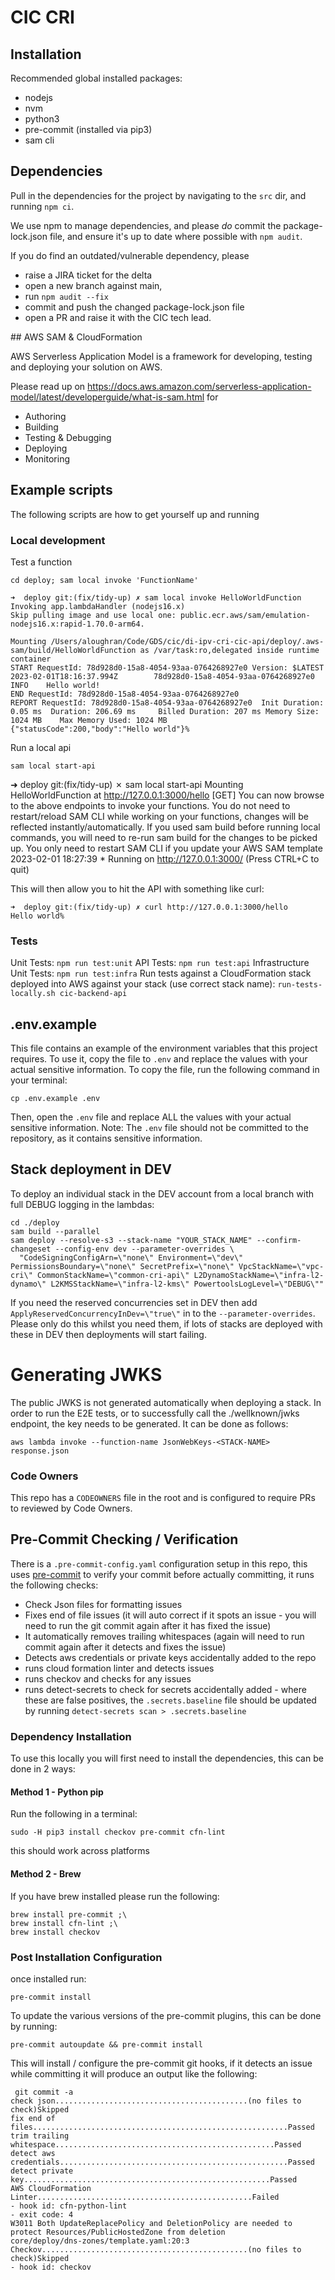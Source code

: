 # CIC CRI 

## Installation

Recommended global installed packages: 

- nodejs
- nvm
- python3
- pre-commit (installed via pip3)
- sam cli

## Dependencies

Pull in the dependencies for the project by navigating to the `src` dir, and running `npm ci`.

We use npm to manage dependencies, and please _do_ commit the package-lock.json file, and ensure it's up to date where possible with `npm audit`.

If you do find an outdated/vulnerable dependency, please
- raise a JIRA ticket for the delta
- open a new branch against main,
- run `npm audit --fix`
- commit and push the changed package-lock.json file
- open a PR and raise it with the CIC tech lead.

## AWS SAM & CloudFormation

AWS Serverless Application Model is a framework for developing, testing and deploying your solution on AWS.

Please read up on https://docs.aws.amazon.com/serverless-application-model/latest/developerguide/what-is-sam.html for 

 - Authoring
 - Building
 - Testing & Debugging
 - Deploying
 - Monitoring

## Example scripts

The following scripts are how to get yourself up and running

### Local development

Test a function

`cd deploy; sam local invoke 'FunctionName'`

```
➜  deploy git:(fix/tidy-up) ✗ sam local invoke HelloWorldFunction
Invoking app.lambdaHandler (nodejs16.x)
Skip pulling image and use local one: public.ecr.aws/sam/emulation-nodejs16.x:rapid-1.70.0-arm64.

Mounting /Users/aloughran/Code/GDS/cic/di-ipv-cri-cic-api/deploy/.aws-sam/build/HelloWorldFunction as /var/task:ro,delegated inside runtime container
START RequestId: 78d928d0-15a8-4054-93aa-0764268927e0 Version: $LATEST
2023-02-01T18:16:37.994Z        78d928d0-15a8-4054-93aa-0764268927e0    INFO    Hello world!
END RequestId: 78d928d0-15a8-4054-93aa-0764268927e0
REPORT RequestId: 78d928d0-15a8-4054-93aa-0764268927e0  Init Duration: 0.05 ms  Duration: 206.69 ms     Billed Duration: 207 ms Memory Size: 1024 MB    Max Memory Used: 1024 MB
{"statusCode":200,"body":"Hello world"}%    
```

Run a local api

`sam local start-api`

➜  deploy git:(fix/tidy-up) ✗ sam local start-api 
Mounting HelloWorldFunction at http://127.0.0.1:3000/hello [GET]
You can now browse to the above endpoints to invoke your functions. You do not need to restart/reload SAM CLI while working on your functions, changes will be reflected instantly/automatically. If you used sam build before running local commands, you will need to re-run sam build for the changes to be picked up. You only need to restart SAM CLI if you update your AWS SAM template
2023-02-01 18:27:39  * Running on http://127.0.0.1:3000/ (Press CTRL+C to quit)

This will then allow you to hit the API with something like curl:

```
➜  deploy git:(fix/tidy-up) ✗ curl http://127.0.0.1:3000/hello
Hello world%
```

### Tests

Unit Tests:  `npm run test:unit`
API Tests: `npm run test:api`
Infrastructure Unit Tests: `npm run test:infra`
Run tests against a CloudFormation stack deployed into AWS against your stack (use correct stack name): `run-tests-locally.sh cic-backend-api`

## .env.example

This file contains an example of the environment variables that this project requires. To use it, copy the file to `.env` and replace the values with your actual sensitive information.
To copy the file, run the following command in your terminal:

```shell
cp .env.example .env
```

Then, open the `.env` file and replace ALL the values with your actual sensitive information.
Note: The `.env` file should not be committed to the repository, as it contains sensitive information.

## Stack deployment in DEV

To deploy an individual stack in the DEV account from a local branch with full DEBUG logging in the lambdas:

```shell
cd ./deploy
sam build --parallel
sam deploy --resolve-s3 --stack-name "YOUR_STACK_NAME" --confirm-changeset --config-env dev --parameter-overrides \
  "CodeSigningConfigArn=\"none\" Environment=\"dev\" PermissionsBoundary=\"none\" SecretPrefix=\"none\" VpcStackName=\"vpc-cri\" CommonStackName=\"common-cri-api\" L2DynamoStackName=\"infra-l2-dynamo\" L2KMSStackName=\"infra-l2-kms\" PowertoolsLogLevel=\"DEBUG\""
```

If you need the reserved concurrencies set in DEV then add `ApplyReservedConcurrencyInDev=\"true\"` in to the `--parameter-overrides`.
Please only do this whilst you need them, if lots of stacks are deployed with these in DEV then deployments will start failing.

# Generating JWKS

The public JWKS is not generated automatically when deploying a stack. In order to run the E2E tests, or to successfully call the ./wellknown/jwks endpoint, the key needs to be generated. It can be done as follows:

```shell
aws lambda invoke --function-name JsonWebKeys-<STACK-NAME> response.json
```

### Code Owners

This repo has a `CODEOWNERS` file in the root and is configured to require PRs to reviewed by Code Owners.

## Pre-Commit Checking / Verification

There is a `.pre-commit-config.yaml` configuration setup in this repo, this uses [pre-commit](https://pre-commit.com/) to verify your commit before actually committing, it runs the following checks:

- Check Json files for formatting issues
- Fixes end of file issues (it will auto correct if it spots an issue - you will need to run the git commit again after it has fixed the issue)
- It automatically removes trailing whitespaces (again will need to run commit again after it detects and fixes the issue)
- Detects aws credentials or private keys accidentally added to the repo
- runs cloud formation linter and detects issues
- runs checkov and checks for any issues
- runs detect-secrets to check for secrets accidentally added - where these are false positives, the `.secrets.baseline` file should be updated by running `detect-secrets scan > .secrets.baseline`

### Dependency Installation

To use this locally you will first need to install the dependencies, this can be done in 2 ways:

#### Method 1 - Python pip

Run the following in a terminal:

```
sudo -H pip3 install checkov pre-commit cfn-lint
```

this should work across platforms

#### Method 2 - Brew

If you have brew installed please run the following:

```
brew install pre-commit ;\
brew install cfn-lint ;\
brew install checkov
```

### Post Installation Configuration

once installed run:

```
pre-commit install
```

To update the various versions of the pre-commit plugins, this can be done by running:

```
pre-commit autoupdate && pre-commit install
```

This will install / configure the pre-commit git hooks, if it detects an issue while committing it will produce an output like the following:

```
 git commit -a
check json...........................................(no files to check)Skipped
fix end of files.........................................................Passed
trim trailing whitespace.................................................Passed
detect aws credentials...................................................Passed
detect private key.......................................................Passed
AWS CloudFormation Linter................................................Failed
- hook id: cfn-python-lint
- exit code: 4
W3011 Both UpdateReplacePolicy and DeletionPolicy are needed to protect Resources/PublicHostedZone from deletion
core/deploy/dns-zones/template.yaml:20:3
Checkov..............................................(no files to check)Skipped
- hook id: checkov
```
